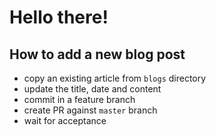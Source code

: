 # Hello there!

## How to add a new blog post

- copy an existing article from `blogs` directory
- update the title, date and content
- commit in a feature branch
- create PR against `master` branch
- wait for acceptance

